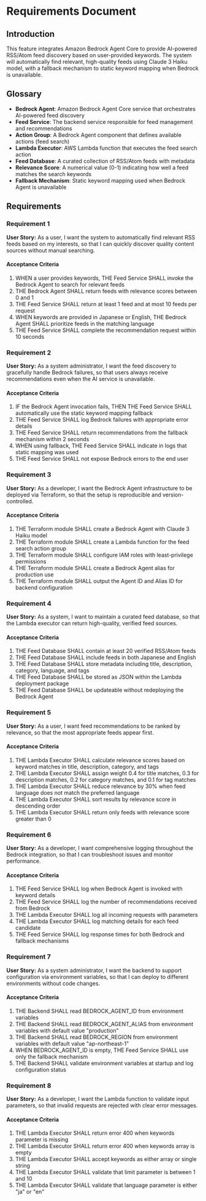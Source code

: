 # Requirements Document

## Introduction

This feature integrates Amazon Bedrock Agent Core to provide AI-powered RSS/Atom feed discovery based on user-provided keywords. The system will automatically find relevant, high-quality feeds using Claude 3 Haiku model, with a fallback mechanism to static keyword mapping when Bedrock is unavailable.

## Glossary

- **Bedrock Agent**: Amazon Bedrock Agent Core service that orchestrates AI-powered feed discovery
- **Feed Service**: The backend service responsible for feed management and recommendations
- **Action Group**: A Bedrock Agent component that defines available actions (feed search)
- **Lambda Executor**: AWS Lambda function that executes the feed search action
- **Feed Database**: A curated collection of RSS/Atom feeds with metadata
- **Relevance Score**: A numerical value (0-1) indicating how well a feed matches the search keywords
- **Fallback Mechanism**: Static keyword mapping used when Bedrock Agent is unavailable

## Requirements

### Requirement 1

**User Story:** As a user, I want the system to automatically find relevant RSS feeds based on my interests, so that I can quickly discover quality content sources without manual searching.

#### Acceptance Criteria

1. WHEN a user provides keywords, THE Feed Service SHALL invoke the Bedrock Agent to search for relevant feeds
2. THE Bedrock Agent SHALL return feeds with relevance scores between 0 and 1
3. THE Feed Service SHALL return at least 1 feed and at most 10 feeds per request
4. WHEN keywords are provided in Japanese or English, THE Bedrock Agent SHALL prioritize feeds in the matching language
5. THE Feed Service SHALL complete the recommendation request within 10 seconds

### Requirement 2

**User Story:** As a system administrator, I want the feed discovery to gracefully handle Bedrock failures, so that users always receive recommendations even when the AI service is unavailable.

#### Acceptance Criteria

1. IF the Bedrock Agent invocation fails, THEN THE Feed Service SHALL automatically use the static keyword mapping fallback
2. THE Feed Service SHALL log Bedrock failures with appropriate error details
3. THE Feed Service SHALL return recommendations from the fallback mechanism within 2 seconds
4. WHEN using fallback, THE Feed Service SHALL indicate in logs that static mapping was used
5. THE Feed Service SHALL not expose Bedrock errors to the end user

### Requirement 3

**User Story:** As a developer, I want the Bedrock Agent infrastructure to be deployed via Terraform, so that the setup is reproducible and version-controlled.

#### Acceptance Criteria

1. THE Terraform module SHALL create a Bedrock Agent with Claude 3 Haiku model
2. THE Terraform module SHALL create a Lambda function for the feed search action group
3. THE Terraform module SHALL configure IAM roles with least-privilege permissions
4. THE Terraform module SHALL create a Bedrock Agent alias for production use
5. THE Terraform module SHALL output the Agent ID and Alias ID for backend configuration

### Requirement 4

**User Story:** As a system, I want to maintain a curated feed database, so that the Lambda executor can return high-quality, verified feed sources.

#### Acceptance Criteria

1. THE Feed Database SHALL contain at least 20 verified RSS/Atom feeds
2. THE Feed Database SHALL include feeds in both Japanese and English
3. THE Feed Database SHALL store metadata including title, description, category, language, and tags
4. THE Feed Database SHALL be stored as JSON within the Lambda deployment package
5. THE Feed Database SHALL be updateable without redeploying the Bedrock Agent

### Requirement 5

**User Story:** As a user, I want feed recommendations to be ranked by relevance, so that the most appropriate feeds appear first.

#### Acceptance Criteria

1. THE Lambda Executor SHALL calculate relevance scores based on keyword matches in title, description, category, and tags
2. THE Lambda Executor SHALL assign weight 0.4 for title matches, 0.3 for description matches, 0.2 for category matches, and 0.1 for tag matches
3. THE Lambda Executor SHALL reduce relevance by 30% when feed language does not match the preferred language
4. THE Lambda Executor SHALL sort results by relevance score in descending order
5. THE Lambda Executor SHALL return only feeds with relevance score greater than 0

### Requirement 6

**User Story:** As a developer, I want comprehensive logging throughout the Bedrock integration, so that I can troubleshoot issues and monitor performance.

#### Acceptance Criteria

1. THE Feed Service SHALL log when Bedrock Agent is invoked with keyword details
2. THE Feed Service SHALL log the number of recommendations received from Bedrock
3. THE Lambda Executor SHALL log all incoming requests with parameters
4. THE Lambda Executor SHALL log matching details for each feed candidate
5. THE Feed Service SHALL log response times for both Bedrock and fallback mechanisms

### Requirement 7

**User Story:** As a system administrator, I want the backend to support configuration via environment variables, so that I can deploy to different environments without code changes.

#### Acceptance Criteria

1. THE Backend SHALL read BEDROCK_AGENT_ID from environment variables
2. THE Backend SHALL read BEDROCK_AGENT_ALIAS from environment variables with default value "production"
3. THE Backend SHALL read BEDROCK_REGION from environment variables with default value "ap-northeast-1"
4. WHEN BEDROCK_AGENT_ID is empty, THE Feed Service SHALL use only the fallback mechanism
5. THE Backend SHALL validate environment variables at startup and log configuration status

### Requirement 8

**User Story:** As a developer, I want the Lambda function to validate input parameters, so that invalid requests are rejected with clear error messages.

#### Acceptance Criteria

1. THE Lambda Executor SHALL return error 400 when keywords parameter is missing
2. THE Lambda Executor SHALL return error 400 when keywords array is empty
3. THE Lambda Executor SHALL accept keywords as either array or single string
4. THE Lambda Executor SHALL validate that limit parameter is between 1 and 10
5. THE Lambda Executor SHALL validate that language parameter is either "ja" or "en"
